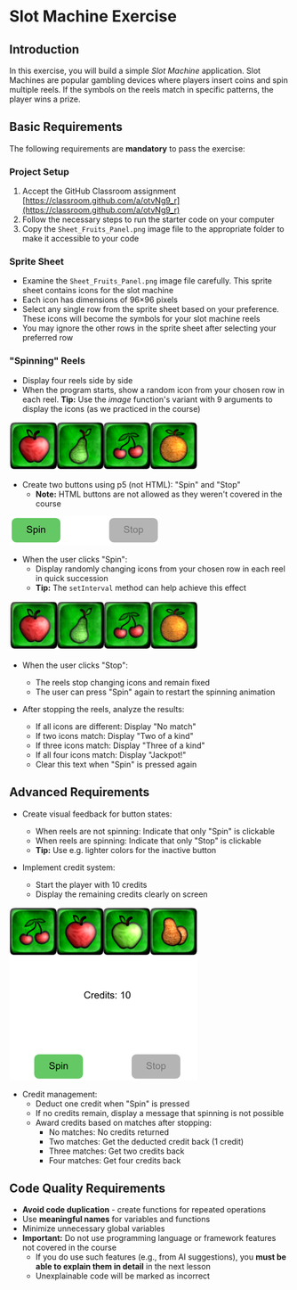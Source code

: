 # Slot Machine Exercise

## Introduction

In this exercise, you will build a simple _Slot Machine_ application. Slot Machines are popular gambling devices where players insert coins and spin multiple reels. If the symbols on the reels match in specific patterns, the player wins a prize.

## Basic Requirements

The following requirements are **mandatory** to pass the exercise:

### Project Setup

1. Accept the GitHub Classroom assignment [https://classroom.github.com/a/otvNg9_r](https://classroom.github.com/a/otvNg9_r)
2. Follow the necessary steps to run the starter code on your computer
3. Copy the `Sheet_Fruits_Panel.png` image file to the appropriate folder to make it accessible to your code

### Sprite Sheet

- Examine the `Sheet_Fruits_Panel.png` image file carefully. This sprite sheet contains icons for the slot machine
- Each icon has dimensions of 96×96 pixels
- Select any single row from the sprite sheet based on your preference. These icons will become the symbols for your slot machine reels
- You may ignore the other rows in the sprite sheet after selecting your preferred row

### "Spinning" Reels

* Display four reels side by side
* When the program starts, show a random icon from your chosen row in each reel. **Tip:** Use the _image_ function's variant with 9 arguments to display the icons (as we practiced in the course)

![Reels](./readme1.png)

* Create two buttons using p5 (not HTML): "Spin" and "Stop"
  * **Note:** HTML buttons are not allowed as they weren't covered in the course

![Buttons](./readme2.png)

* When the user clicks "Spin":
  * Display randomly changing icons from your chosen row in each reel in quick succession
  * **Tip:** The `setInterval` method can help achieve this effect

![Reels Spinning](./readme3.gif)

* When the user clicks "Stop":
  * The reels stop changing icons and remain fixed
  * The user can press "Spin" again to restart the spinning animation

* After stopping the reels, analyze the results:
  * If all icons are different: Display "No match"
  * If two icons match: Display "Two of a kind"
  * If three icons match: Display "Three of a kind"
  * If all four icons match: Display "Jackpot!"
  * Clear this text when "Spin" is pressed again

## Advanced Requirements

* Create visual feedback for button states:
  * When reels are not spinning: Indicate that only "Spin" is clickable
  * When reels are spinning: Indicate that only "Stop" is clickable
  * **Tip:** Use e.g. lighter colors for the inactive button

* Implement credit system:
  * Start the player with 10 credits
  * Display the remaining credits clearly on screen

![Remaining credit](./readme4.png)

* Credit management:
  * Deduct one credit when "Spin" is pressed
  * If no credits remain, display a message that spinning is not possible
  * Award credits based on matches after stopping:
    * No matches: No credits returned
    * Two matches: Get the deducted credit back (1 credit)
    * Three matches: Get two credits back
    * Four matches: Get four credits back

## Code Quality Requirements

* **Avoid code duplication** - create functions for repeated operations
* Use **meaningful names** for variables and functions
* Minimize unnecessary global variables
* **Important:** Do not use programming language or framework features not covered in the course
  * If you do use such features (e.g., from AI suggestions), you **must be able to explain them in detail** in the next lesson
  * Unexplainable code will be marked as incorrect
